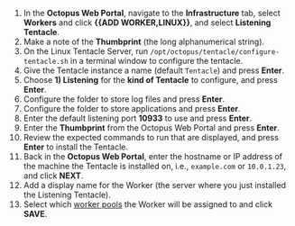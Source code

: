 1. In the **Octopus Web Portal**, navigate to the **Infrastructure** tab, select **Workers** and click **{{ADD WORKER,LINUX}}**, and select **Listening Tentacle**.
1. Make a note of the **Thumbprint** (the long alphanumerical string).
1. On the Linux Tentacle Server, run `/opt/octopus/tentacle/configure-tentacle.sh` in a terminal window to configure the tentacle.
1. Give the Tentacle instance a name (default `Tentacle`) and press **Enter**.
1. Choose **1) Listening** for the **kind of Tentacle** to configure, and press **Enter**.
1. Configure the folder to store log files and press **Enter**.
1. Configure the folder to store applications and press **Enter**.
1. Enter the default listening port **10933** to use and press **Enter**.
1. Enter the **Thumbprint** from the Octopus Web Portal and press **Enter**.
1. Review the expected commands to run that are displayed, and press **Enter** to install the Tentacle.
1. Back in the **Octopus Web Portal**, enter the hostname or IP address of the machine the Tentacle is installed on, i.e., `example.com` or `10.0.1.23`, and click **NEXT**.
1. Add a display name for the Worker (the server where you just installed the Listening Tentacle).
1. Select which [worker pools](/docs/infrastructure/workers/worker-pools.md) the Worker will be assigned to and click **SAVE**.
